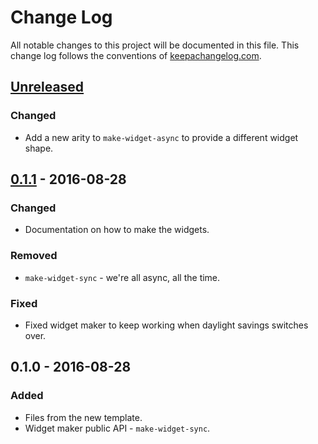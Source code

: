 # Change Log
All notable changes to this project will be documented in this file. This change log follows the conventions of [keepachangelog.com](http://keepachangelog.com/).

## [Unreleased]
### Changed
- Add a new arity to `make-widget-async` to provide a different widget shape.

## [0.1.1] - 2016-08-28
### Changed
- Documentation on how to make the widgets.

### Removed
- `make-widget-sync` - we're all async, all the time.

### Fixed
- Fixed widget maker to keep working when daylight savings switches over.

## 0.1.0 - 2016-08-28
### Added
- Files from the new template.
- Widget maker public API - `make-widget-sync`.

[Unreleased]: https://github.com/your-name/atuin/compare/0.1.1...HEAD
[0.1.1]: https://github.com/your-name/atuin/compare/0.1.0...0.1.1
